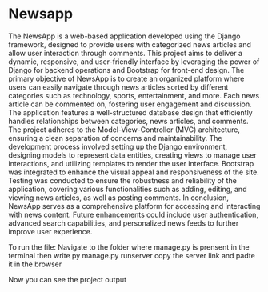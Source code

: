 # Newsapp
The NewsApp is a web-based application developed using the Django framework, designed to provide users with categorized news articles and allow user interaction through comments. This project aims to deliver a dynamic, responsive, and user-friendly interface by leveraging the power of Django for backend operations and Bootstrap for front-end design.
The primary objective of NewsApp is to create an organized platform where users can easily navigate through news articles sorted by different categories such as technology, sports, entertainment, and more. Each news article can be commented on, fostering user engagement and discussion.
The application features a well-structured database design that efficiently handles relationships between categories, news articles, and comments. The project adheres to the Model-View-Controller (MVC) architecture, ensuring a clean separation of concerns and maintainability.
The development process involved setting up the Django environment, designing models to represent data entities, creating views to manage user interactions, and utilizing templates to render the user interface. Bootstrap was integrated to enhance the visual appeal and responsiveness of the site.
Testing was conducted to ensure the robustness and reliability of the application, covering various functionalities such as adding, editing, and viewing news articles, as well as posting comments.
In conclusion, NewsApp serves as a comprehensive platform for accessing and interacting with news content. Future enhancements could include user authentication, advanced search capabilities, and personalized news feeds to further improve user experience.

To run the file:
  Navigate to the folder where manage.py is prensent in the terminal
  then write py manage.py runserver
  copy the server link and padte it in the browser

Now you can see the project output
